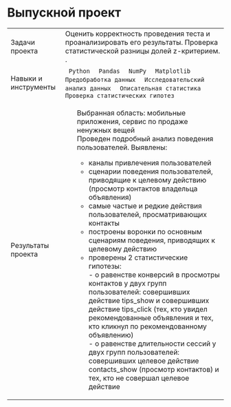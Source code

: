 # Выпускной проект 
<table>
    <tr>
        <td>Задачи проекта</td>
        <td>Оценить корректность проведения теста и проанализировать его результаты. Проверка статистической разницы долей z-критерием.
.</td>
    </tr>
    <tr>
        <td>Навыки и инструменты</td>
        <td> 
          <code> Python </code>
          <code> Pandas </code>
          <code> NumPy </code>
          <code> Matplotlib </code>
          <code> Предобработка данных </code>
          <code> Исследовательский анализ данных </code>
          <code> Описательная статистика </code>
          <code> Проверка статистических гипотез </code>
        </td>
    </tr>
    <tr>
        <td>Результаты проекта</td>
        <td> 
          <ul>
            Выбранная область: мобильные приложения, сервис по продаже ненужных вещей <br />
            Проведен подробный анализ поведения пользователей. Выявлены: <br />
            <ul>
              <li>каналы привлечения пользователей </li>
              <li>сценарии поведения пользователей, приводящие к целевому действию (просмотр контактов владельца объявления) </li>
              <li>самые частые и редкие действия пользователей, просматривающих контакты </li>
              <li>построены воронки по основным сценариям поведения, приводящих к целевому действию </li>
              <li>проверены 2 статистические гипотезы: <br />
- о равенстве конверсий в просмотры контактов у двух групп пользователей: совершивших действие tips_show и совершивших действие tips_click (тех, кто увидел рекомендованные объявления и тех, кто кликнул по рекомендованному объявлению) <br />
- о равенстве длительности сессий у двух групп пользователей: совершивших целевое действие contacts_show (просмотр контактов) и тех, кто не совершал целевое действие</li>
          </ul>
        </td>
    </tr>
</table>

